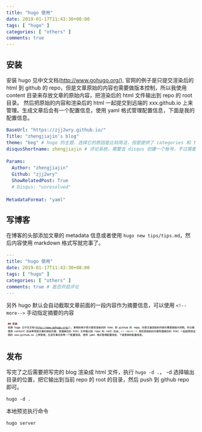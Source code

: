 ```yaml
---
title: "hugo 使用"
date: 2019-01-17T11:43:30+08:00
tags: [ "hugo" ]
categories: [ "others" ]
comments: true
---
```


## 安装
安装 hugo 见中文文档(http://www.gohugo.org/), 官网的例子是只提交渲染后的 html 到 github 的 repo，但是文章原始的内容也需要做版本控制，所以我使用 content 目录来存放文章的原始内容，把渲染后的 html 文件输出到 repo 的 root 目录。<!--more--> 然后把原始的内容和渲染后的 html 一起提交到远端的 xxx.github.io 上来管理。生成文章后会有一个配置信息，使用 yaml 格式管理配置信息，下面是我的配置信息。


```yaml
BaseUrl: "https://zjj2wry.github.io/"
Title: "zhengjiajin's blog"
theme: "beg" # hugo 的主题，选择它的原因是比较简洁，但是提供了 categories 和 tags 的功能
disqusShortname: zhengjiajin # 评论系统，需要去 disqus 创建一个账号，不过需要翻墙

Params:
  Author: "zhengjiajin"
  Github: "zjj2wry"
  ShowRelatedPost: True
  # Disqus: "unresolved"

MetadataFormat: "yaml"
```
## 写博客
在博客的头部添加文章的 metadata 信息或者使用 `hugo new tips/tips.md`，然后内容使用 markdown 格式写就完事了。

```yaml
---
title: "hugo 使用"
date: 2019-01-17T11:43:30+08:00
tags: [ "hugo" ]
categories: [ "others" ]
comments: true # 是否开启评论
---
```
另外 hugo 默认会自动截取文章前面的一段内容作为摘要信息，可以使用 ```<!--more-->``` 手动指定摘要的内容

![hugo summary](../images/hugo-summary.png)

## 发布
写完了之后需要把写完的 blog 渲染成 html 文件，执行 ```hugo -d .```， -d 选择输出目录的位置，把它输出到当前 repo 的 root 的目录，然后 push
到 github repo 即可。

```
hugo -d .
```

本地预览执行命令
```
hugo server
```
